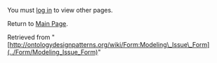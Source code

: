 You must [log in](http://ontologydesignpatterns.org/wiki/index.php?title=Special:UserLogin&returnto=Form:Modeling_Issue_Form "Special:UserLogin") to view other pages.



Return to [Main Page](../Main_Page "Main Page").



Retrieved from "[http://ontologydesignpatterns.org/wiki/Form:Modeling\_Issue\_Form](../Form/Modeling_Issue_Form)"